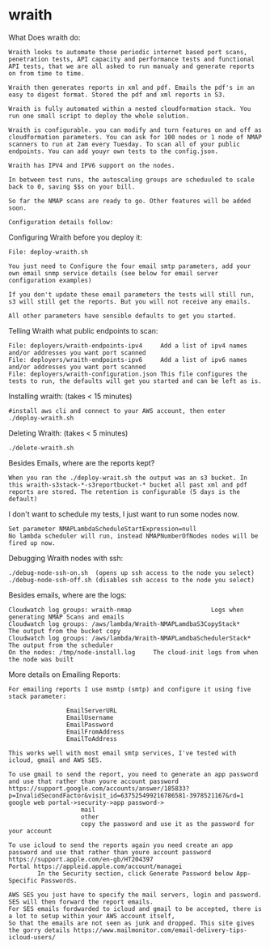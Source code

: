 # wraith


What Does wraith do:

	Wraith looks to automate those periodic internet based port scans, penetration tests, API capacity and performance tests and functional API tests, that we are all asked to run manualy and generate reports on from time to time. 

	Wraith then generates reports in xml and pdf. Emails the pdf's in an easy to digest format. Stored the pdf and xml reports in S3.

	Wraith is fully automated within a nested cloudformation stack. You run one small script to deploy the whole solution.

	Wraith is configurable. you can modify and turn features on and off as cloudformation parameters. You can ask for 100 nodes or 1 node of NMAP scanners to run at 2am every Tuesday. To scan all of your public endpoints. You can add youyr own tests to the config.json. 

	Wraith has IPV4 and IPV6 support on the nodes.

	In between test runs, the autoscaling groups are scheduuled to scale back to 0, saving $$s on your bill. 

	So far the NMAP scans are ready to go. Other features will be added soon. 
	
	Configuration details follow:
	

Configuring Wraith before you deploy it:

	File: deploy-wraith.sh 

	You just need to Configure the four email smtp parameters, add your own email snmp service details (see below for email server configuration examples)

	If you don't update these email parameters the tests will still run, s3 will still get the reports. But you will not receive any emails.

	All other parameters have sensible defaults to get you started.

Telling Wraith what public endpoints to scan:

	File: deployers/wraith-endpoints-ipv4     Add a list of ipv4 names and/or addresses you want port scanned
	File: deployers/wraith-endpoints-ipv6     Add a list of ipv6 names and/or addresses you want port scanned
	File: deployers/wraith-configuration.json This file configures the tests to run, the defaults will get you started and can be left as is.

Installing wraith: (takes < 15 minutes)

	#install aws cli and connect to your AWS account, then enter
	./deploy-wraith.sh

Deleting Wraith: (takes < 5 minutes)

	./delete-wraith.sh

Besides Emails, where are the reports kept?

	When you ran the ./deploy-wrait.sh the output was an s3 bucket. In this wraith-s3stack-*-s3reportbucket-* bucket all past xml and pdf reports are stored. The retention is configurable (5 days is the default)

I don't want to schedule my tests, I just want to run some nodes now. 

	Set parameter NMAPLambdaScheduleStartExpression=null
	No lambda scheduler will run, instead NMAPNumberOfNodes nodes will be fired up now.

Debugging Wraith nodes with ssh:

	./debug-node-ssh-on.sh  (opens up ssh access to the node you select)
	./debug-node-ssh-off.sh (disables ssh access to the node you select)

Besides emails, where are the logs:

	Cloudwatch log groups: wraith-nmap						Logs when generating NMAP Scans and emails
	Cloudwatch log groups: /aws/lambda/Wraith-NMAPLamdbaS3CopyStack*	The output from the bucket copy
	Cloudwatch log groups: /aws/lambda/Wraith-NMAPLamdbaSchedulerStack*	The output from the scheduler
	On the nodes: /tmp/node-install.log 	The cloud-init logs from when the node was built
	

More details on Emailing Reports:

	For emailing reports I use msmtp (smtp) and configure it using five stack parameter:

                    EmailServerURL
                    EmailUsername
                    EmailPassword
                    EmailFromAddress
                    EmailToAddress

	This works well with most email smtp services, I've tested with icloud, gmail and AWS SES.

	To use gmail to send the report, you need to generate an app password and use that rather than youre account password
	https://support.google.com/accounts/answer/185833?p=InvalidSecondFactor&visit_id=637525499216786581-3978521167&rd=1
	google web portal->security->app password->
                        mail
                        other
                        copy the password and use it as the password for your account

	To use icloud to send the reports again you need create an app password and use that rather than youre account password
	https://support.apple.com/en-gb/HT204397
	Portal https://appleid.apple.com/account/managei
      		In the Security section, click Generate Password below App-Specific Passwords.

	AWS SES you just have to specify the mail servers, login and password. SES will then forward the report emails.
	For SES emails fordwarded to icloud and gmail to be accepted, there is a lot to setup within your AWS account itself, 
	So that the emails are not seen as junk and dropped. This site gives the gorry details https://www.mailmonitor.com/email-delivery-tips-icloud-users/ 


